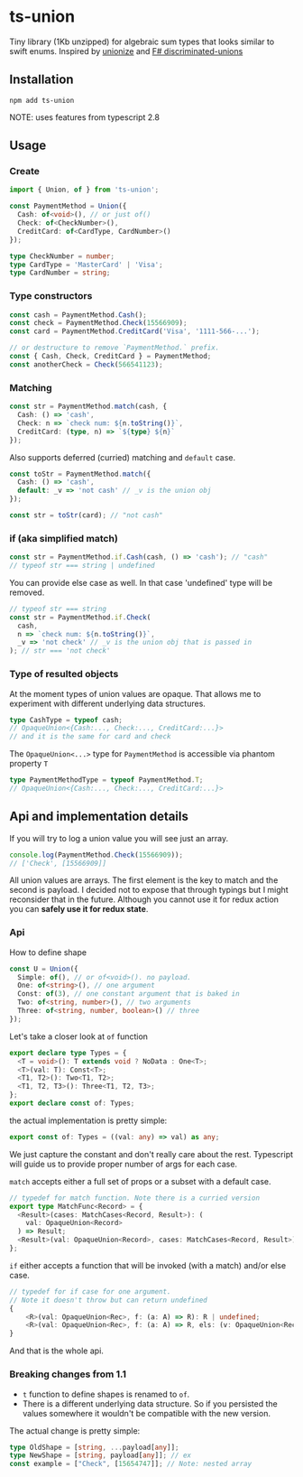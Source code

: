 # ts-union

Tiny library (1Kb unzipped) for algebraic sum types that looks similar to swift enums. Inspired by [unionize](https://github.com/pelotom/unionize) and [F# discriminated-unions](https://docs.microsoft.com/en-us/dotnet/fsharp/language-reference/discriminated-unions)

## Installation

```
npm add ts-union
```

NOTE: uses features from typescript 2.8

## Usage

### Create

```typescript
import { Union, of } from 'ts-union';

const PaymentMethod = Union({
  Cash: of<void>(), // or just of()
  Check: of<CheckNumber>(),
  CreditCard: of<CardType, CardNumber>()
});

type CheckNumber = number;
type CardType = 'MasterCard' | 'Visa';
type CardNumber = string;
```

### Type constructors

```typescript
const cash = PaymentMethod.Cash();
const check = PaymentMethod.Check(15566909);
const card = PaymentMethod.CreditCard('Visa', '1111-566-...');

// or destructure to remove `PaymentMethod.` prefix.
const { Cash, Check, CreditCard } = PaymentMethod;
const anotherCheck = Check(566541123);
```

### Matching

```typescript
const str = PaymentMethod.match(cash, {
  Cash: () => 'cash',
  Check: n => `check num: ${n.toString()}`,
  CreditCard: (type, n) => `${type} ${n}`
});
```

Also supports deferred (curried) matching and `default` case.

```typescript
const toStr = PaymentMethod.match({
  Cash: () => 'cash',
  default: _v => 'not cash' // _v is the union obj
});

const str = toStr(card); // "not cash"
```

### if (aka simplified match)

```typescript
const str = PaymentMethod.if.Cash(cash, () => 'cash'); // "cash"
// typeof str === string | undefined
```

You can provide else case as well. In that case 'undefined' type will be removed.

```typescript
// typeof str === string
const str = PaymentMethod.if.Check(
  cash,
  n => `check num: ${n.toString()}`,
  _v => 'not check' // _v is the union obj that is passed in
); // str === 'not check'
```

### Type of resulted objects

At the moment types of union values are opaque. That allows me to experiment with different underlying data structures.

```typescript
type CashType = typeof cash;
// OpaqueUnion<{Cash:..., Check:..., CreditCard:...}>
// and it is the same for card and check
```

The `OpaqueUnion<...>` type for `PaymentMethod` is accessible via phantom property `T`

```typescript
type PaymentMethodType = typeof PaymentMethod.T;
// OpaqueUnion<{Cash:..., Check:..., CreditCard:...}>
```

## Api and implementation details

If you will try to log a union value you will see just an array.

```typescript
console.log(PaymentMethod.Check(15566909));
// ['Check', [15566909]]
```

All union values are arrays. The first element is the key to match and the second is payload. I decided not to expose that through typings but I might reconsider that in the future. Although you cannot use it for redux action you can **safely use it for redux state**.

### Api

How to define shape

```typescript
const U = Union({
  Simple: of(), // or of<void>(). no payload.
  One: of<string>(), // one argument
  Const: of(3), // one constant argument that is baked in
  Two: of<string, number>(), // two arguments
  Three: of<string, number, boolean>() // three
});
```

Let's take a closer look at `of` function

```typescript
export declare type Types = {
  <T = void>(): T extends void ? NoData : One<T>;
  <T>(val: T): Const<T>;
  <T1, T2>(): Two<T1, T2>;
  <T1, T2, T3>(): Three<T1, T2, T3>;
};
export declare const of: Types;
```

the actual implementation is pretty simple:

```typescript
export const of: Types = ((val: any) => val) as any;
```

We just capture the constant and don't really care about the rest. Typescript will guide us to provide proper number of args for each case.

`match` accepts either a full set of props or a subset with a default case.

```typescript
// typedef for match function. Note there is a curried version
export type MatchFunc<Record> = {
  <Result>(cases: MatchCases<Record, Result>): (
    val: OpaqueUnion<Record>
  ) => Result;
  <Result>(val: OpaqueUnion<Record>, cases: MatchCases<Record, Result>): Result;
};
```

`if` either accepts a function that will be invoked (with a match) and/or else case.

```typescript
// typedef for if case for one argument.
// Note it doesn't throw but can return undefined
{
    <R>(val: OpaqueUnion<Rec>, f: (a: A) => R): R | undefined;
    <R>(val: OpaqueUnion<Rec>, f: (a: A) => R, els: (v: OpaqueUnion<Rec>) => R): R;
}
```

And that is the whole api.

### Breaking changes from 1.1

* `t` function to define shapes is renamed to `of`.
* There is a different underlying data structure. So if you persisted the values somewhere it wouldn't be compatible with the new version.

The actual change is pretty simple:

```typescript
type OldShape = [string, ...payload[any]];
type NewShape = [string, payload[any]]; // ex
const example = ["Check", [15654747]]; // Note: nested array
```
